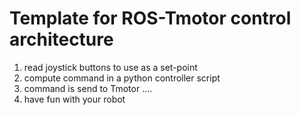 # Template for ROS-Tmotor control architecture

1) read joystick buttons to use as a set-point
2) compute command in a python controller script
3) command is send to Tmotor ....
4) have fun with your robot
